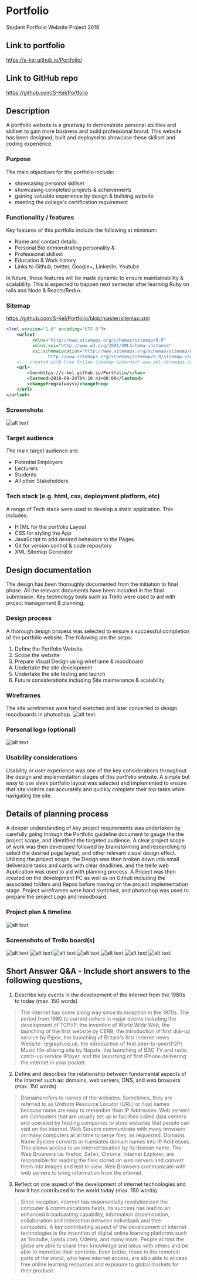# Portfolio
Student Portfolio Website Project 2018
## Link to portfolio
https://s-kel.github.io/Portfolio/
## Link to GitHub repo
https://github.com/S-Kel/Portfolio

## Description
A portfolio website is a greatway to demonstrate personal abilities and skillset to gain more business and build professional brand. This website has been designed, built and deployed to showcase these skillset and coding experience.
### Purpose
The main objectives for the portfolio include:
* showcasing personal skillset
* showcasing completed projects & achievements
* gaining valuable experience by design & building website 
* meeting the college's certification requirement

### Functionality / features
Key features of this portfolio include the following at minimum:
* Name and contact details.
* Personal Bio demonstrating personality & 
* Professional skillset
* Education & Work history
* Links to Github, twitter, Google+, LinkedIn, Youtube

In future, these features will be made dynamic to ensure maintainability & scalability. This is expected to happen next semester after learning Ruby on rails and Node & Reacts/Redux. 
### Sitemap
https://github.com/S-Kel/Portfolio/blob/master/sitemap.xml
```xml
<?xml version="1.0" encoding="UTF-8"?>
    <urlset
          xmlns="http://www.sitemaps.org/schemas/sitemap/0.9"
          xmlns:xsi="http://www.w3.org/2001/XMLSchema-instance"
          xsi:schemaLocation="http://www.sitemaps.org/schemas/sitemap/0.9
                http://www.sitemaps.org/schemas/sitemap/0.9/sitemap.xsd">
    <!-- created with Free Online Sitemap Generator www.xml-sitemaps.com -->
    <url>
        <loc>https://s-kel.github.io/Portfolio/</loc>
        <lastmod>2018-09-24T04:18:41+00:00</lastmod>
        <changefreq>always</changefreq>
    </url>
</urlset>
```
### Screenshots
![alt text](readmeImages/portfolio.PNG)
### Target audience
The main target audience are:
* Potential Employers
* Lecturers
* Students
* All other Stakeholders 

### Tech stack (e.g. html, css, deployment platform, etc)
A range of Tech stack were used to develop a static application. This includes:
* HTML for the portfolio Layout
* CSS for styling the App
* JavaScript to add desired behaviors to the Pages.
* Git for version control & code repository
* XML Sitemap Generator
## Design documentation
The design has been thoroughly documented from the initiation to final phase. All the relevant documents have been included in the final submission. Key technology tools such as Trello were used to aid with project management & planning.
### Design process
A thorough design process was selected to ensure a successful completion of the portfolio website. The following are the setps: 
1. Define the Portfolio Website
2. Scope the website
3. Prepare Visual Design using wireframe & moodboard
4. Undertake the site development
5. Undertake the site testing  and launch
6. Future considerations including Site maintenance & scalability
### Wireframes
The site wireframes were hand sketched and later converted to design moodboards in photoshop. 
![alt text](readmeImages/wireframe.PNG)

### Personal logo (optional)
![alt text](readmeImages/logo.png)
### Usability considerations
Usability or user experience was one of the key considerations throughout the design and implementation stages of this portfolio website. A simple but easy to use sleek portfolio layout was selected and implemented to ensure that site visitors can accurately and quickly complete their top tasks while navigating the site.
## Details of planning process
A deeper understanding of key project requirements was undertaken by carefully going through the Portfolio guideline document to gauge the the project scope, and identified the targeted audience. A clear project scope of work was then developed followed by brainstorming and researching to select the desired page layout, and other relevant visual design effect.  Utilizing the project scope, the Design was then broken down into small deliverable tasks and cards with clear deadlines, and the trello web Application was used to aid with planning process. A Project was then created on the development PC as well as on Github including the associated  folders and Repos before moving on the project implementation stage. Project wireframes were hand sketched, and photoshop was used to prepare the project Logo and moodboard.
### Project plan & timeline
![alt text](readmeImages/projectplan.png)
### Screenshots of Trello board(s)
![alt text](readmeImages/Trello_board_overall.PNG)
![alt text](readmeImages/Project_Planning_Trello.png)
![alt text](readmeImages/HTML_Trello_main.PNG)
![alt text](readmeImages/CSS_Trello_main.PNG)
![alt text](readmeImages/JS_Trello.PNG)
![alt text](readmeImages/Wireframe_1.png)
![alt text](readmeImages/Wireframe_2.png)
## Short Answer Q&A - Include short answers to the following questions,
1. Describe key events in the development of the internet from the 1980s to today (max. 150 words)
>The internet has come along way since its inception in the 1970s. The period from 1980 to current ushers in major events including the development of TCP/IP, the invention of World Wide Web, the launching of the first website by CERB, the introduction of first dial-up service by Pipex, the launching of Britain's first internet news Website- tegraph.co.uk, the introduction of first peer-to-peer(P2P) Music file-sharing site by Napste, the launching of BBC TV and radio catch-up service iPlayer, and the launching of first iPhone delivering the internet in your pocket.


2.  Define and describes the relationship between fundamental aspects of the internet such as: domains, web servers, DNS, and web browsers (max. 150 words)
>Domains refers to names of the websites. Sometimes, they are referred to as Uniform Resource Locator (URL) or host names because name are easy to remember than IP Addresses. Web servers are Computers that are usually set up in facilities called data centers and operated by hosting companies to store websites that people can visit on the internet. Web Servers communicate with many browsers on many computers at all time to serve files, as requested. Domains Name System converts or translates domain names into IP Addresses. This allows access to an internet location by its domain name. The Web Browsers i.e. firefox, Safari, Chrome, Internet Explorer, are responsible for reading the files stored on web servers and convert them into images and text to view. Web Browsers communicate with web servers to bring information from the internet.


3.  Reflect on one aspect of the development of internet technologies and how it has contributed to the world today (max. 150 words)
>Since inception, internet has exponentially revolutionized the computer & communications fields. Its success has lead to an enhanced broadcasting capability, information dissemination, collaboration and interaction between individuals and their computers.  A key contributing aspect of the development of internet technologies is the invention of digital online learning platforms such as Youtube, Lynda.com, Udemy, and many more. People across the globe are able to share their knowledge and ideas with others and be able to monetize their contents. Even better, those in the remotest parts of the world, who have internet access, are also able to access free online learning resources and exposure to global markets for their produce.

